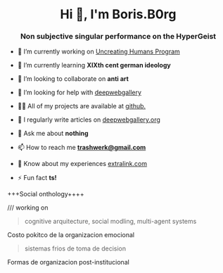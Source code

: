 <h1 align="center">Hi 👋, I'm Boris.B0rg</h1>
<h3 align="center">Non subjective singular performance on the HyperGeist</h3>

- 🔭 I’m currently working on [Uncreating Humans Program](hypergeist.org)

- 🌱 I’m currently learning **XIXth cent german ideology**

- 👯 I’m looking to collaborate on **anti art**

- 🤝 I’m looking for help with [deepwebgallery](deepwebgallery.org)

- 👨‍💻 All of my projects are available at [github.](github.)

- 📝 I regularly write articles on [deepwebgallery.org](deepwebgallery.org)

- 💬 Ask me about **nothing**

- 📫 How to reach me **trashwerk@gmail.com**

- 📄 Know about my experiences [extralink.com](extralink.com)

- ⚡ Fun fact **ts!**



+++Social onthology++++


/// working on 

> cognitive arquitecture, 
social modling, 
multi-agent systems

Costo pokitco de la organizacion emocional
> sistemas frios de toma de decision

Formas de organizacion post-institucional
